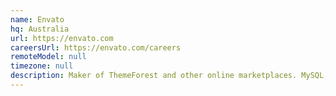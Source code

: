 ```yaml
---
name: Envato
hq: Australia
url: https://envato.com
careersUrl: https://envato.com/careers
remoteModel: null
timezone: null
description: Maker of ThemeForest and other online marketplaces. MySQL, Ruby, Rails, Javascript. Distributed team with HQ in Melbourne, Australia.
---
```

